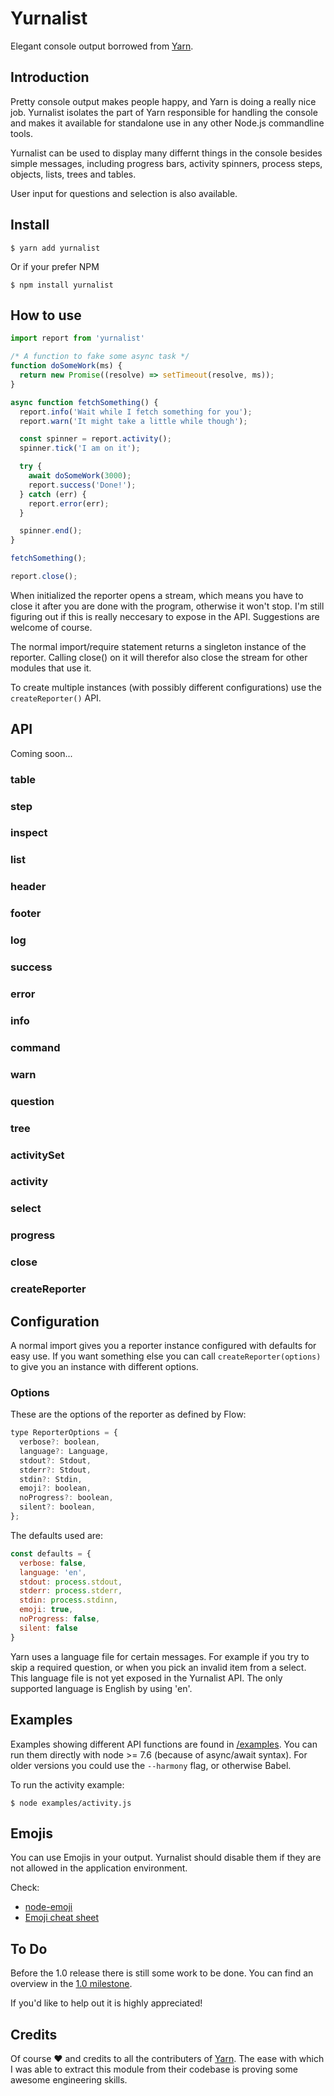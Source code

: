 # Yurnalist
Elegant console output borrowed from [Yarn](https://yarnpkg.com).

## Introduction
Pretty console output makes people happy, and Yarn is doing a really nice job. Yurnalist isolates the part of Yarn responsible for handling the console and makes it available for standalone use in any other Node.js commandline tools.

Yurnalist can be used to display many differnt things in the console besides simple messages, including progress bars, activity spinners, process steps, objects, lists, trees and tables.

User input for questions and selection is also available.

## Install
```shell
$ yarn add yurnalist
```
Or if your prefer NPM
```shell
$ npm install yurnalist
```

## How to use

```javascript
import report from 'yurnalist'

/* A function to fake some async task */
function doSomeWork(ms) {
  return new Promise((resolve) => setTimeout(resolve, ms));
}

async function fetchSomething() {
  report.info('Wait while I fetch something for you');
  report.warn('It might take a little while though');

  const spinner = report.activity();
  spinner.tick('I am on it');

  try {
    await doSomeWork(3000);
    report.success('Done!');
  } catch (err) {
    report.error(err);
  }

  spinner.end();
}

fetchSomething();

report.close();
```

When initialized the reporter opens a stream, which means you have to close it after you are done with the program, otherwise it won't stop. I'm still figuring out if this is really neccesary to expose in the API. Suggestions are welcome of course.

The normal import/require statement returns a singleton instance of the reporter. Calling close() on it will therefor also close the stream for other modules that use it.

To create multiple instances (with possibly different configurations) use the `createReporter()` API.

## API
Coming soon...

### table
### step
### inspect
### list
### header
### footer
### log
### success
### error
### info
### command
### warn
### question
### tree
### activitySet
### activity
### select
### progress
### close
### createReporter


## Configuration
A normal import gives you a reporter instance configured with defaults for easy use. If you want something else you can call `createReporter(options)` to give you an instance with different options.

### Options

These are the options of the reporter as defined by Flow:

```javascript
type ReporterOptions = {
  verbose?: boolean,
  language?: Language,
  stdout?: Stdout,
  stderr?: Stdout,
  stdin?: Stdin,
  emoji?: boolean,
  noProgress?: boolean,
  silent?: boolean,
};
```

The defaults used are:

```javascript
const defaults = {
  verbose: false,
  language: 'en',
  stdout: process.stdout,
  stderr: process.stderr,
  stdin: process.stdinn,
  emoji: true,
  noProgress: false,
  silent: false
}
```

Yarn uses a language file for certain messages. For example if you try to skip a required question, or when you pick an invalid item from a select. This language file is not yet exposed in the Yurnalist API. The only supported language is English by using 'en'.

## Examples
Examples showing different API functions are found in [/examples](/examples). You can run them directly with node >= 7.6 (because of async/await syntax). For older versions you could use the `--harmony` flag, or otherwise Babel.

To run the activity example:

```shell
$ node examples/activity.js
```

## Emojis
You can use Emojis in your output. Yurnalist should disable them if they are not allowed in the application environment.

Check:

- [node-emoji](https://github.com/omnidan/node-emoji)
- [Emoji cheat sheet](https://www.webpagefx.com/tools/emoji-cheat-sheet/)

## To Do
Before the 1.0 release there is still some work to be done. You can find an overview in the [1.0 milestone](https://github.com/0x80/yurnalist/milestone/1).

If you'd like to help out it is highly appreciated!

## Credits
Of course ❤️ and credits to all the contributers of [Yarn](https://yarnpkg.com). The ease with which I was able to extract this module from their codebase is proving some awesome engineering skills.

